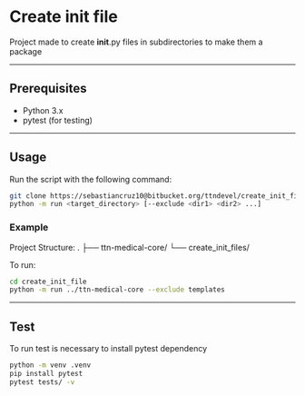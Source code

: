 # Create init file

Project made to create __init__.py files in subdirectories to make them a package

---

## Prerequisites

- Python 3.x
- pytest (for testing)

---

## Usage

Run the script with the following command:

```bash
git clone https://sebastiancruz10@bitbucket.org/ttndevel/create_init_files.git
python -m run <target_directory> [--exclude <dir1> <dir2> ...]
```

### Example

Project Structure:
.
├── ttn-medical-core/
└── create_init_files/

To run:

```bash
cd create_init_file
python -m run ../ttn-medical-core --exclude templates
```

---

## Test

To run test is necessary to install pytest dependency

```bash
python -m venv .venv
pip install pytest
pytest tests/ -v
```
